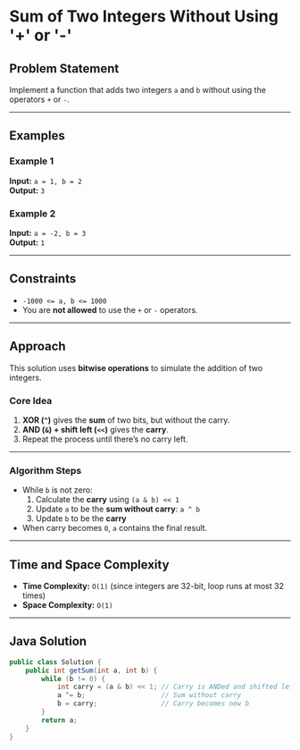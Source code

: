 # Sum of Two Integers Without Using '+' or '-'

## Problem Statement

Implement a function that adds two integers `a` and `b` without using the operators `+` or `-`.

---

## Examples

### Example 1
**Input:** `a = 1, b = 2`  
**Output:** `3`

### Example 2
**Input:** `a = -2, b = 3`  
**Output:** `1`

---

## Constraints

- `-1000 <= a, b <= 1000`
- You are **not allowed** to use the `+` or `-` operators.

---

## Approach

This solution uses **bitwise operations** to simulate the addition of two integers.

### Core Idea

1. **XOR (`^`)** gives the **sum** of two bits, but without the carry.
2. **AND (`&`) + shift left (`<<`)** gives the **carry**.
3. Repeat the process until there’s no carry left.

---

### Algorithm Steps

- While `b` is not zero:
  1. Calculate the **carry** using `(a & b) << 1`
  2. Update `a` to be the **sum without carry**: `a ^ b`
  3. Update `b` to be the **carry**
- When carry becomes `0`, `a` contains the final result.

---

## Time and Space Complexity

- **Time Complexity:** `O(1)` (since integers are 32-bit, loop runs at most 32 times)
- **Space Complexity:** `O(1)`

---

## Java Solution

```java
public class Solution {
    public int getSum(int a, int b) {
        while (b != 0) {
            int carry = (a & b) << 1; // Carry is ANDed and shifted left
            a ^= b;                   // Sum without carry
            b = carry;                // Carry becomes new b
        }
        return a;
    }
}
